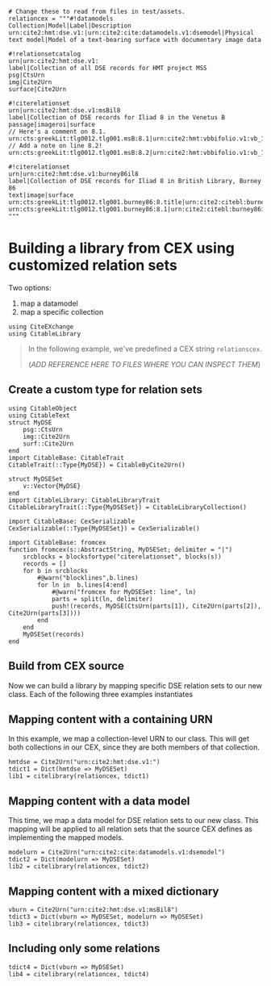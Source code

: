 
```@setup library
# Change these to read from files in test/assets.
relationcex = """#!datamodels
Collection|Model|Label|Description
urn:cite2:hmt:dse.v1:|urn:cite2:cite:datamodels.v1:dsemodel|Physical text model|Model of a text-bearing surface with documentary image data

#!relationsetcatalog
urn|urn:cite2:hmt:dse.v1:
label|Collection of all DSE records for HMT project MSS
psg|CtsUrn
img|Cite2Urn
surface|Cite2Urn

#!citerelationset
urn|urn:cite2:hmt:dse.v1:msBil8
label|Collection of DSE records for Iliad 8 in the Venetus B
passage|imageroi|surface
// Here's a comment on 8.1.
urn:cts:greekLit:tlg0012.tlg001.msB:8.1|urn:cite2:hmt:vbbifolio.v1:vb_102v_103r@0.4843,0.2961,0.2552,0.05667|urn:cite2:hmt:msB.v1:103r
// Add a note on line 8.2!
urn:cts:greekLit:tlg0012.tlg001.msB:8.2|urn:cite2:hmt:vbbifolio.v1:vb_102v_103r@0.4980,0.3358,0.2336,0.03061|urn:cite2:hmt:msB.v1:103r

#!citerelationset
urn|urn:cite2:hmt:dse.v1:burney86il8
label|Collection of DSE records for Iliad 8 in British Library, Burney 86
text|image|surface
urn:cts:greekLit:tlg0012.tlg001.burney86:8.title|urn:cite2:citebl:burney86imgs.v1:burney_ms_86_f073r@0.1703,0.3014,0.3983,0.03259|urn:cite2:hmt:burney86pages.v1:73r
urn:cts:greekLit:tlg0012.tlg001.burney86:8.1|urn:cite2:citebl:burney86imgs.v1:burney_ms_86_f073r@0.1446,0.3405,0.4177,0.05148|urn:cite2:hmt:burney86pages.v1:73r
"""
```

# Building a library from CEX using customized relation sets

Two options:

1. map a datamodel
2. map a specific collection


```@example library
using CiteEXchange
using CitableLibrary
```



> In the following example, we've predefined a CEX string `relationscex`.
>
> (*ADD REFERENCE HERE TO FILES WHERE YOU CAN INSPECT THEM*)

## Create a custom type for relation sets

```@example library
using CitableObject
using CitableText
struct MyDSE
    psg::CtsUrn
    img::Cite2Urn
    surf::Cite2Urn
end
import CitableBase: CitableTrait
CitableTrait(::Type{MyDSE}) = CitableByCite2Urn()

struct MyDSESet
    v::Vector{MyDSE}
end
import CitableLibrary: CitableLibraryTrait
CitableLibraryTrait(::Type{MyDSESet}) = CitableLibraryCollection()

import CitableBase: CexSerializable
CexSerializable(::Type{MyDSESet}) = CexSerializable()

import CitableBase: fromcex
function fromcex(s::AbstractString, MyDSESet; delimiter = "|")
    srcblocks = blocksfortype("citerelationset", blocks(s))
    records = []
    for b in srcblocks
        #@warn("blocklines",b.lines)   
        for ln in  b.lines[4:end]
            #@warn("fromcex for MyDSESet: line", ln)
            parts = split(ln, delimiter)
            push!(records, MyDSE(CtsUrn(parts[1]), Cite2Urn(parts[2]), Cite2Urn(parts[3])))
        end
    end
    MyDSESet(records)
end
```

## Build from CEX source


Now we can build a library by mapping specific DSE relation sets to our new class. Each of the following three examples instantiates

## Mapping content with a containing URN

In this example, we map a collection-level URN to our class.  This will get both collections in our CEX, since they are both members of that collection.



```@example library
hmtdse = Cite2Urn("urn:cite2:hmt:dse.v1:")
tdict1 = Dict(hmtdse => MyDSESet)
lib1 = citelibrary(relationcex, tdict1)
```

## Mapping content with a data model

This time, we map a data model for DSE relation sets to our new class. This mapping will be applied to all relation sets that the source CEX defines as implementing the mapped models.

```@example library
modelurn = Cite2Urn("urn:cite2:cite:datamodels.v1:dsemodel")
tdict2 = Dict(modelurn => MyDSESet)
lib2 = citelibrary(relationcex, tdict2)
```


## Mapping content with a mixed dictionary


```@example library
vburn = Cite2Urn("urn:cite2:hmt:dse.v1:msBil8")
tdict3 = Dict(vburn => MyDSESet, modelurn => MyDSESet)
lib3 = citelibrary(relationcex, tdict3)
```

## Including only some relations



```@example library
tdict4 = Dict(vburn => MyDSESet)
lib4 = citelibrary(relationcex, tdict4)
```